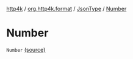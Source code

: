 [http4k](../../index.md) / [org.http4k.format](../index.md) / [JsonType](index.md) / [Number](./-number.md)

# Number

`Number` [(source)](https://github.com/http4k/http4k/blob/master/http4k-core/src/main/kotlin/org/http4k/format/Json.kt#L81)